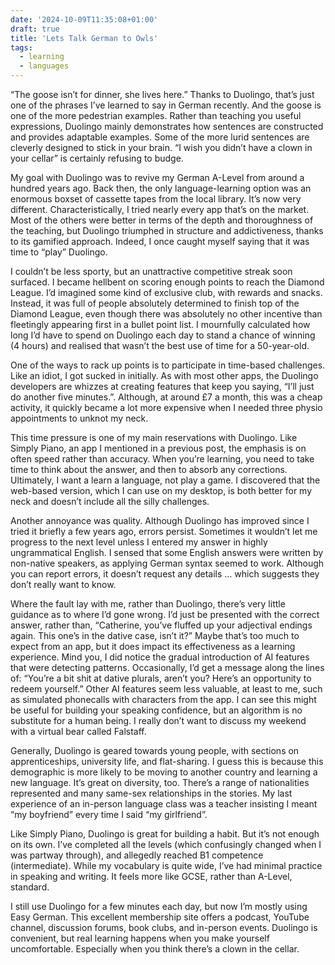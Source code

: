 ```yaml
---
date: '2024-10-09T11:35:08+01:00'
draft: true
title: 'Lets Talk German to Owls'
tags:
  - learning
  - languages
---
```


“The goose isn’t for dinner, she lives here.” Thanks to Duolingo, that’s just one of the phrases I’ve learned to say in German recently. And the goose is one of the more pedestrian examples. Rather than teaching you useful expressions, Duolingo mainly demonstrates how sentences are constructed and provides adaptable examples. Some of the more lurid sentences are cleverly designed to stick in your brain. “I wish you didn’t have a clown in your cellar” is certainly refusing to budge.

My goal with Duolingo was to revive my German A-Level from around a hundred years ago. Back then, the only language-learning option was an enormous boxset of cassette tapes from the local library. It’s now very different. Characteristically, I tried nearly every app that’s on the market. Most of the others were better in terms of the depth and thoroughness of the teaching, but Duolingo triumphed in structure and addictiveness, thanks to its gamified approach. Indeed, I once caught myself saying that it was time to “play” Duolingo.

I couldn’t be less sporty, but an unattractive competitive streak soon surfaced. I became hellbent on scoring enough points to reach the Diamond League. I’d imagined some kind of exclusive club, with rewards and snacks. Instead, it was full of people absolutely determined to finish top of the Diamond League, even though there was absolutely no other incentive than fleetingly appearing first in a bullet point list. I mournfully calculated how long I’d have to spend on Duolingo each day to stand a chance of winning (4 hours) and realised that wasn’t the best use of time for a 50-year-old.

One of the ways to rack up points is to participate in time-based challenges. Like an idiot, I got sucked in initially. As with most other apps, the Duolingo developers are whizzes at creating features that keep you saying, “I’ll just do another five minutes.”. Although, at around £7 a month, this was a cheap activity, it quickly became a lot more expensive when I needed three physio appointments to unknot my neck.

This time pressure is one of my main reservations with Duolingo. Like Simply Piano, an app I mentioned in a previous post, the emphasis is on often speed rather than accuracy. When you’re learning, you need to take time to think about the answer, and then to absorb any corrections. Ultimately, I want a learn a language, not play a game. I discovered that the web-based version, which I can use on my desktop, is both better for my neck and doesn’t include all the silly challenges.

Another annoyance was quality. Although Duolingo has improved since I tried it briefly a few years ago, errors persist. Sometimes it wouldn’t let me progress to the next level unless I entered my answer in highly ungrammatical English. I sensed that some English answers were written by non-native speakers, as applying German syntax seemed to work. Although you can report errors, it doesn’t request any details … which suggests they don’t really want to know.

Where the fault lay with me, rather than Duolingo, there’s very little guidance as to where I’d gone wrong. I’d just be presented with the correct answer, rather than, “Catherine, you’ve fluffed up your adjectival endings again. This one’s in the dative case, isn’t it?” Maybe that’s too much to expect from an app, but it does impact its effectiveness as a learning experience. Mind you, I did notice the gradual introduction of AI features that were detecting patterns. Occasionally, I’d get a message along the lines of: “You’re a bit shit at dative plurals, aren’t you? Here’s an opportunity to redeem yourself.” Other AI features seem less valuable, at least to me, such as simulated phonecalls with characters from the app. I can see this might be useful for building your speaking confidence, but an algorithm is no substitute for a human being. I really don’t want to discuss my weekend with a virtual bear called Falstaff.

Generally, Duolingo is geared towards young people, with sections on apprenticeships, university life, and flat-sharing. I guess this is because this demographic is more likely to be moving to another country and learning a new language. It’s great on diversity, too. There’s a range of nationalities represented and many same-sex relationships in the stories. My last experience of an in-person language class was a teacher insisting I meant “my boyfriend” every time I said “my girlfriend”.

Like Simply Piano, Duolingo is great for building a habit. But it’s not enough on its own. I’ve completed all the levels (which confusingly changed when I was partway through), and allegedly reached B1 competence (intermediate). While my vocabulary is quite wide, I’ve had minimal practice in speaking and writing. It feels more like GCSE, rather than A-Level, standard.

I still use Duolingo for a few minutes each day, but now I’m mostly using Easy German. This excellent membership site offers a podcast, YouTube channel, discussion forums, book clubs, and in-person events. Duolingo is convenient, but real learning happens when you make yourself uncomfortable. Especially when you think there’s a clown in the cellar.
